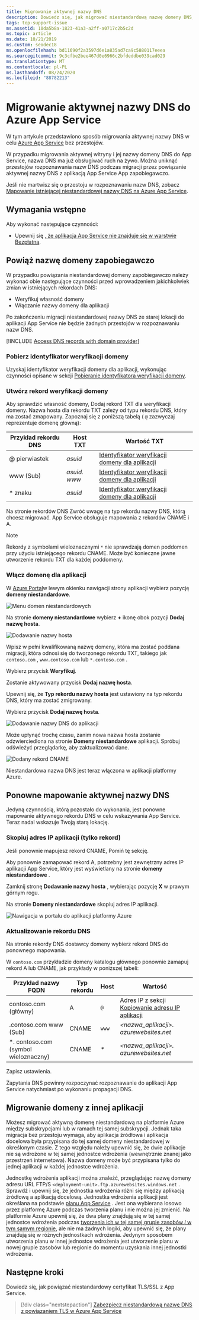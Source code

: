 ```yaml
---
title: Migrowanie aktywnej nazwy DNS
description: Dowiedz się, jak migrować niestandardową nazwę domeny DNS, która jest już przypisana do działającej witryny, aby Azure App Service bez przestojów.
tags: top-support-issue
ms.assetid: 10da5b8a-1823-41a3-a2ff-a0717c2b5c2d
ms.topic: article
ms.date: 10/21/2019
ms.custom: seodec18
ms.openlocfilehash: bd11690f2a3597d6e1a835ad7ca9c5880117eeea
ms.sourcegitcommit: 9c3cfbe2bee467d0e6966c2bfdeddbe039cad029
ms.translationtype: MT
ms.contentlocale: pl-PL
ms.lasthandoff: 08/24/2020
ms.locfileid: "88782213"
---
```

# <a name="migrate-an-active-dns-name-to-azure-app-service"></a>Migrowanie aktywnej nazwy DNS do Azure App Service

W tym artykule przedstawiono sposób migrowania aktywnej nazwy DNS w celu [Azure App Service](../app-service/overview.md) bez przestojów.

W przypadku migrowania aktywnej witryny i jej nazwy domeny DNS do App Service, nazwa DNS ma już obsługiwać ruch na żywo. Można uniknąć przestojów rozpoznawania nazw DNS podczas migracji przez powiązanie aktywnej nazwy DNS z aplikacją App Service App zapobiegawczo.

Jeśli nie martwisz się o przestoju w rozpoznawaniu nazw DNS, zobacz [Mapowanie istniejącej niestandardowej nazwy DNS na Azure App Service](app-service-web-tutorial-custom-domain.md).

## <a name="prerequisites"></a>Wymagania wstępne

Aby wykonać następujące czynności:

- Upewnij się [, że aplikacja App Service nie znajduje się w warstwie Bezpłatna](app-service-web-tutorial-custom-domain.md#checkpricing).

## <a name="bind-the-domain-name-preemptively"></a>Powiąż nazwę domeny zapobiegawczo

W przypadku powiązania niestandardowej domeny zapobiegawczo należy wykonać obie następujące czynności przed wprowadzeniem jakichkolwiek zmian w istniejących rekordach DNS:

- Weryfikuj własność domeny
- Włączanie nazwy domeny dla aplikacji

Po zakończeniu migracji niestandardowej nazwy DNS ze starej lokacji do aplikacji App Service nie będzie żadnych przestojów w rozpoznawaniu nazw DNS.

[!INCLUDE [Access DNS records with domain provider](../../includes/app-service-web-access-dns-records.md)]

### <a name="get-domain-verification-id"></a>Pobierz identyfikator weryfikacji domeny

Uzyskaj identyfikator weryfikacji domeny dla aplikacji, wykonując czynności opisane w sekcji [Pobieranie identyfikatora weryfikacji domeny](app-service-web-tutorial-custom-domain.md#get-domain-verification-id).

### <a name="create-domain-verification-record"></a>Utwórz rekord weryfikacji domeny

Aby sprawdzić własność domeny, Dodaj rekord TXT dla weryfikacji domeny. Nazwa hosta dla rekordu TXT zależy od typu rekordu DNS, który ma zostać zmapowany. Zapoznaj się z poniższą tabelą ( `@` zazwyczaj reprezentuje domenę główną):

| Przykład rekordu DNS | Host TXT | Wartość TXT |
| - | - | - |
| \@ pierwiastek | _asuid_ | [Identyfikator weryfikacji domeny dla aplikacji](app-service-web-tutorial-custom-domain.md#get-domain-verification-id) |
| www (Sub) | _asuid. www_ | [Identyfikator weryfikacji domeny dla aplikacji](app-service-web-tutorial-custom-domain.md#get-domain-verification-id) |
| \* znaku | _asuid_ | [Identyfikator weryfikacji domeny dla aplikacji](app-service-web-tutorial-custom-domain.md#get-domain-verification-id) |

Na stronie rekordów DNS Zwróć uwagę na typ rekordu nazwy DNS, którą chcesz migrować. App Service obsługuje mapowania z rekordów CNAME i A.

> [!NOTE]
> Rekordy z symbolami wieloznacznymi `*` nie sprawdzają domen poddomen przy użyciu istniejącego rekordu CNAME. Może być konieczne jawne utworzenie rekordu TXT dla każdej poddomeny.

### <a name="enable-the-domain-for-your-app"></a>Włącz domenę dla aplikacji

W [Azure Portal](https://portal.azure.com)w lewym okienku nawigacji strony aplikacji wybierz pozycję **domeny niestandardowe**. 

![Menu domen niestandardowych](./media/app-service-web-tutorial-custom-domain/custom-domain-menu.png)

Na stronie **domeny niestandardowe** wybierz **+** ikonę obok pozycji **Dodaj nazwę hosta**.

![Dodawanie nazwy hosta](./media/app-service-web-tutorial-custom-domain/add-host-name-cname.png)

Wpisz w pełni kwalifikowaną nazwę domeny, która ma zostać poddana migracji, która odnosi się do tworzonego rekordu TXT, takiego jak `contoso.com` , `www.contoso.com` lub `*.contoso.com` .

Wybierz przycisk **Weryfikuj**.

Zostanie aktywowany przycisk **Dodaj nazwę hosta**. 

Upewnij się, że **Typ rekordu nazwy hosta** jest ustawiony na typ rekordu DNS, który ma zostać zmigrowany.

Wybierz przycisk **Dodaj nazwę hosta**.

![Dodawanie nazwy DNS do aplikacji](./media/app-service-web-tutorial-custom-domain/validate-domain-name-cname.png)

Może upłynąć trochę czasu, zanim nowa nazwa hosta zostanie odzwierciedlona na stronie **Domeny niestandardowe** aplikacji. Spróbuj odświeżyć przeglądarkę, aby zaktualizować dane.

![Dodany rekord CNAME](./media/app-service-web-tutorial-custom-domain/cname-record-added.png)

Niestandardowa nazwa DNS jest teraz włączona w aplikacji platformy Azure. 

## <a name="remap-the-active-dns-name"></a>Ponowne mapowanie aktywnej nazwy DNS

Jedyną czynnością, którą pozostało do wykonania, jest ponowne mapowanie aktywnego rekordu DNS w celu wskazywania App Service. Teraz nadal wskazuje Twoją starą lokację.

<a name="info"></a>

### <a name="copy-the-apps-ip-address-a-record-only"></a>Skopiuj adres IP aplikacji (tylko rekord)

Jeśli ponownie mapujesz rekord CNAME, Pomiń tę sekcję. 

Aby ponownie zamapować rekord A, potrzebny jest zewnętrzny adres IP aplikacji App Service, który jest wyświetlany na stronie **domeny niestandardowe** .

Zamknij stronę **Dodawanie nazwy hosta** , wybierając pozycję **X** w prawym górnym rogu. 

Na stronie **Domeny niestandardowe** skopiuj adres IP aplikacji.

![Nawigacja w portalu do aplikacji platformy Azure](./media/app-service-web-tutorial-custom-domain/mapping-information.png)

### <a name="update-the-dns-record"></a>Aktualizowanie rekordu DNS

Na stronie rekordy DNS dostawcy domeny wybierz rekord DNS do ponownego mapowania.

W `contoso.com` przykładzie domeny katalogu głównego ponownie zamapuj rekord A lub CNAME, jak przykłady w poniższej tabeli: 

| Przykład nazwy FQDN | Typ rekordu | Host | Wartość |
| - | - | - | - |
| contoso.com (główny) | A | `@` | Adres IP z sekcji [Kopiowanie adresu IP aplikacji](#info) |
| \.contoso.com www (Sub) | CNAME | `www` | _&lt;nazwa_aplikacji>. azurewebsites.net_ |
| \*. contoso.com (symbol wieloznaczny) | CNAME | _\*_ | _&lt;nazwa_aplikacji>. azurewebsites.net_ |

Zapisz ustawienia.

Zapytania DNS powinny rozpoczynać rozpoznawanie do aplikacji App Service natychmiast po wykonaniu propagacji DNS.

## <a name="migrate-domain-from-another-app"></a>Migrowanie domeny z innej aplikacji

Możesz migrować aktywną domenę niestandardową na platformie Azure między subskrypcjami lub w ramach tej samej subskrypcji. Jednak taka migracja bez przestoju wymaga, aby aplikacja źródłowa i aplikacja docelowa była przypisana do tej samej domeny niestandardowej w określonym czasie. Z tego względu należy upewnić się, że dwie aplikacje nie są wdrożone w tej samej jednostce wdrożenia (wewnętrznie znanej jako przestrzeń internetowa). Nazwa domeny może być przypisana tylko do jednej aplikacji w każdej jednostce wdrożenia.

Jednostkę wdrożenia aplikacji można znaleźć, przeglądając nazwę domeny adresu URL FTP/S `<deployment-unit>.ftp.azurewebsites.windows.net` . Sprawdź i upewnij się, że jednostka wdrożenia różni się między aplikacją źródłową a aplikacją docelową. Jednostka wdrożenia aplikacji jest określana na podstawie [planu App Service](overview-hosting-plans.md) . Jest ona wybierana losowo przez platformę Azure podczas tworzenia planu i nie można jej zmienić. Na platformie Azure upewnij się, że dwa plany znajdują się w tej samej jednostce wdrożenia podczas [tworzenia ich w tej samej grupie zasobów *i* w tym samym regionie](app-service-plan-manage.md#create-an-app-service-plan), ale nie ma żadnych logiki, aby upewnić się, że plany znajdują się w różnych jednostkach wdrożenia. Jedynym sposobem utworzenia planu w innej jednostce wdrożenia jest utworzenie planu w nowej grupie zasobów lub regionie do momentu uzyskania innej jednostki wdrożenia.

## <a name="next-steps"></a>Następne kroki

Dowiedz się, jak powiązać niestandardowy certyfikat TLS/SSL z App Service.

> [!div class="nextstepaction"]
> [Zabezpiecz niestandardową nazwę DNS z powiązaniem TLS w Azure App Service](configure-ssl-bindings.md)
